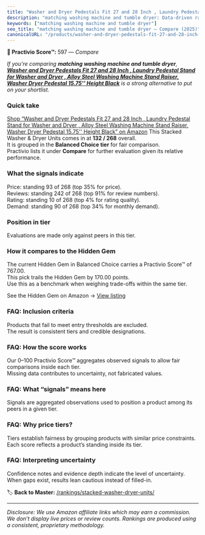 ```yaml
---
title: "Washer and Dryer Pedestals Fit 27 and 28 Inch , Laundry Pedestal Stand for Washer and Dryer , Alloy Steel Washing Machine Stand Raiser, Washer Dryer Pedestal 15.75'' Height Black"
description: "matching washing machine and tumble dryer: Data-driven ranking using the Practivio Score™. Positioned by quality, value, demand, findability, momentum."
keywords: ["matching washing machine and tumble dryer"]
seo_title: "matching washing machine and tumble dryer — Compare (2025)"
canonicalURL: "/products/washer-and-dryer-pedestals-fit-27-and-28-inch-laundry-pedestal-stand-for-washer-and-dryer-alloy-steel-washing-machine-stand-raiser-washer-dryer-pedestal-1575-height-black-B0CSN4TFK8/"
---
```


**🛒 Practivio Score™:** 597 — _Compare_


*If you're comparing **matching washing machine and tumble dryer**, **[Washer and Dryer Pedestals Fit 27 and 28 Inch , Laundry Pedestal Stand for Washer and Dryer , Alloy Steel Washing Machine Stand Raiser, Washer Dryer Pedestal 15.75'' Height Black](https://www.amazon.com/dp/B0CSN4TFK8?tag=practivio-20)** is a strong alternative to put on your shortlist.*
### Quick take
[Shop “Washer and Dryer Pedestals Fit 27 and 28 Inch , Laundry Pedestal Stand for Washer and Dryer , Alloy Steel Washing Machine Stand Raiser, Washer Dryer Pedestal 15.75'' Height Black” on Amazon](https://www.amazon.com/dp/B0CSN4TFK8?tag=practivio-20)
This Stacked Washer & Dryer Units comes in at **132 / 268** overall.  
It is grouped in the **Balanced Choice tier** for fair comparison.  
Practivio lists it under **Compare** for further evaluation given its relative performance.

### What the signals indicate
Price: standing 93 of 268 (top 35% for price).  
Reviews: standing 242 of 268 (top 91% for review numbers).  
Rating: standing 10 of 268 (top 4% for rating quality).  
Demand: standing 90 of 268 (top 34% for monthly demand).

### Position in tier
Evaluations are made only against peers in this tier.

### How it compares to the Hidden Gem
The current Hidden Gem in Balanced Choice carries a Practivio Score™ of 767.00.  
This pick trails the Hidden Gem by 170.00 points.  
Use this as a benchmark when weighing trade-offs within the same tier.  

See the Hidden Gem on Amazon → [View listing](https://www.amazon.com/dp/B09YLKMHLH?tag=practivio-20)

### FAQ: Inclusion criteria
Products that fail to meet entry thresholds are excluded.  
The result is consistent tiers and credible designations.

### FAQ: How the score works
Our 0–100 Practivio Score™ aggregates observed signals to allow fair comparisons inside each tier.  
Missing data contributes to uncertainty, not fabricated values.

### FAQ: What “signals” means here
Signals are aggregated observations used to position a product among its peers in a given tier.

### FAQ: Why price tiers?
Tiers establish fairness by grouping products with similar price constraints.  
Each score reflects a product’s standing inside its tier.

### FAQ: Interpreting uncertainty
Confidence notes and evidence depth indicate the level of uncertainty.  
When gaps exist, results lean cautious instead of filled-in.

<!-- Missing template for Compare/CompareWithinPriceClass -->


🏷️ **Back to Master:** [/rankings/stacked-washer-dryer-units/](/rankings/stacked-washer-dryer-units/)

---
_Disclosure: We use Amazon affiliate links which may earn a commission. We don’t display live prices or review counts. Rankings are produced using a consistent, proprietary methodology._
